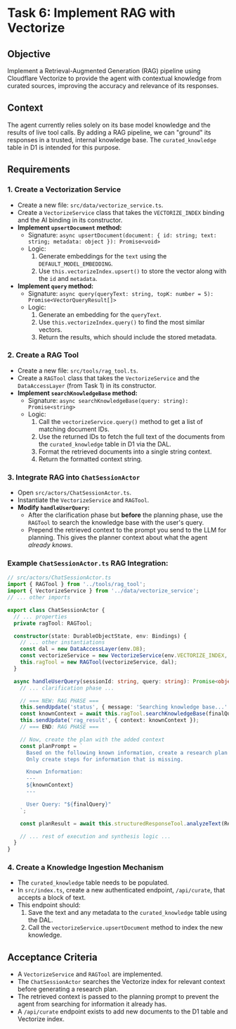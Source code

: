 # Task 6: Implement RAG with Vectorize

## Objective
Implement a Retrieval-Augmented Generation (RAG) pipeline using Cloudflare Vectorize to provide the agent with contextual knowledge from curated sources, improving the accuracy and relevance of its responses.

## Context
The agent currently relies solely on its base model knowledge and the results of live tool calls. By adding a RAG pipeline, we can "ground" its responses in a trusted, internal knowledge base. The `curated_knowledge` table in D1 is intended for this purpose.

## Requirements

### 1. Create a Vectorization Service
- Create a new file: `src/data/vectorize_service.ts`.
- Create a `VectorizeService` class that takes the `VECTORIZE_INDEX` binding and the AI binding in its constructor.
- **Implement `upsertDocument` method:**
    - Signature: `async upsertDocument(document: { id: string; text: string; metadata: object }): Promise<void>`
    - Logic:
        1.  Generate embeddings for the `text` using the `DEFAULT_MODEL_EMBEDDING`.
        2.  Use `this.vectorizeIndex.upsert()` to store the vector along with the `id` and `metadata`.
- **Implement `query` method:**
    - Signature: `async query(queryText: string, topK: number = 5): Promise<VectorQueryResult[]>`
    - Logic:
        1.  Generate an embedding for the `queryText`.
        2.  Use `this.vectorizeIndex.query()` to find the most similar vectors.
        3.  Return the results, which should include the stored metadata.

### 2. Create a RAG Tool
- Create a new file: `src/tools/rag_tool.ts`.
- Create a `RAGTool` class that takes the `VectorizeService` and the `DataAccessLayer` (from Task 1) in its constructor.
- **Implement `searchKnowledgeBase` method:**
    - Signature: `async searchKnowledgeBase(query: string): Promise<string>`
    - Logic:
        1.  Call the `vectorizeService.query()` method to get a list of matching document IDs.
        2.  Use the returned IDs to fetch the full text of the documents from the `curated_knowledge` table in D1 via the DAL.
        3.  Format the retrieved documents into a single string context.
        4.  Return the formatted context string.

### 3. Integrate RAG into `ChatSessionActor`
- Open `src/actors/ChatSessionActor.ts`.
- Instantiate the `VectorizeService` and `RAGTool`.
- **Modify `handleUserQuery`:**
    - After the clarification phase but **before** the planning phase, use the `RAGTool` to search the knowledge base with the user's query.
    - Prepend the retrieved context to the prompt you send to the LLM for planning. This gives the planner context about what the agent *already knows*.

### Example `ChatSessionActor.ts` RAG Integration:

```typescript
// src/actors/ChatSessionActor.ts
import { RAGTool } from '../tools/rag_tool';
import { VectorizeService } from '../data/vectorize_service';
// ... other imports

export class ChatSessionActor {
  // ... properties
  private ragTool: RAGTool;

  constructor(state: DurableObjectState, env: Bindings) {
    // ... other instantiations
    const dal = new DataAccessLayer(env.DB);
    const vectorizeService = new VectorizeService(env.VECTORIZE_INDEX, env.AI);
    this.ragTool = new RAGTool(vectorizeService, dal);
  }

  async handleUserQuery(sessionId: string, query: string): Promise<object> {
    // ... clarification phase ...

    // === NEW: RAG PHASE ===
    this.sendUpdate('status', { message: 'Searching knowledge base...' });
    const knownContext = await this.ragTool.searchKnowledgeBase(finalQuery);
    this.sendUpdate('rag_result', { context: knownContext });
    // === END: RAG PHASE ===

    // Now, create the plan with the added context
    const planPrompt = `
      Based on the following known information, create a research plan to answer the user's query.
      Only create steps for information that is missing.

      Known Information:
      ---
      ${knownContext}
      ---

      User Query: "${finalQuery}"
    `;

    const planResult = await this.structuredResponseTool.analyzeText(ResearchPlanSchema, planPrompt);

    // ... rest of execution and synthesis logic ...
  }
}
```

### 4. Create a Knowledge Ingestion Mechanism
- The `curated_knowledge` table needs to be populated.
- In `src/index.ts`, create a new authenticated endpoint, `/api/curate`, that accepts a block of text.
- This endpoint should:
    1.  Save the text and any metadata to the `curated_knowledge` table using the DAL.
    2.  Call the `vectorizeService.upsertDocument` method to index the new knowledge.

## Acceptance Criteria
- A `VectorizeService` and `RAGTool` are implemented.
- The `ChatSessionActor` searches the Vectorize index for relevant context before generating a research plan.
- The retrieved context is passed to the planning prompt to prevent the agent from searching for information it already has.
- A `/api/curate` endpoint exists to add new documents to the D1 table and Vectorize index.
